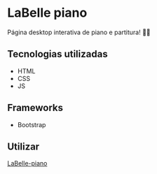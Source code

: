 # LaBelle piano
Página desktop interativa de piano e partitura! 🎹🎼 
## Tecnologias utilizadas
- HTML
- CSS
- JS
## Frameworks
- Bootstrap
## Utilizar
[LaBelle-piano](https://isabelle-moreira.github.io/LaBelle-piano/)
